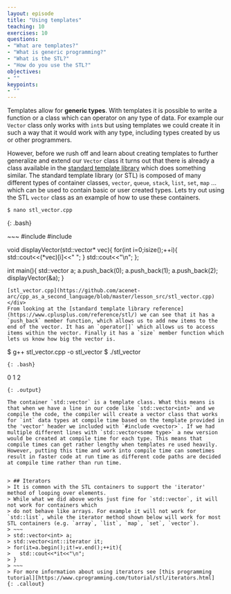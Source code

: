 ```yaml
---
layout: episode
title: "Using templates"
teaching: 10
exercises: 10
questions:
- "What are templates?"
- "What is generic programming?"
- "What is the STL?"
- "How do you use the STL?"
objectives:
- ""
keypoints:
- ""
---
```


Templates allow for **generic types**. With templates it is possible to write a function or a class which can operator on any type of data. For example our `Vector` class only works with `int`s but using templates we could create it in such a way that it would work with any type, including types created by us or other programmers.

However, before we rush off and learn about creating templates to further generalize and extend our `Vector` class it turns out that there is already a class available in the [standard template library](https://www.cplusplus.com/reference/stl/) which does something similar. The standard template library (or STL) is composed of many different types of container classes, `vector`, `queue`, `stack`, `list`, `set`, `map` ... which can be used to contain basic or user created types. Lets try out using the STL `vector` class as an example of how to use these containers.

~~~
$ nano stl_vector.cpp
~~~
{: .bash}

<div class="gitfile" markdown="1">
~~~
#include <iostream>
#include <vector>

void displayVector(std::vector<int>* vec){
  for(int i=0;i<vec->size();++i){
    std::cout<<(*vec)[i]<<" ";
  }
  std::cout<<"\n";
};

int main(){
  std::vector<int> a;
  a.push_back(0);
  a.push_back(1);
  a.push_back(2);
  displayVector(&a);
}
~~~
[stl_vector.cpp](https://github.com/acenet-arc/cpp_as_a_second_language/blob/master/lesson_src/stl_vector.cpp)
</div>
From looking at the [standard template library reference](https://www.cplusplus.com/reference/stl/) we can see that it has a `push_back` member function, which allows us to add new items to the end of the vector. It has an `operator[]` which allows us to access items within the vector. Finally it has a `size` member function which lets us know how big the vector is.

~~~
$ g++ stl_vector.cpp -o stl_vector
$ ./stl_vector
~~~
{: .bash}
~~~
0 1 2
~~~
{: .output}

The container `std::vector` is a template class. What this means is that when we have a line in our code like `std::vector<int>` and we compile the code, the compiler will create a vector class that works for `int` data types at compile time based on the template provided in the 'vector' header we included with `#include <vector>`. If we had multiple different lines with `std::vector<some type>` a new version would be created at compile time for each type. This means that compile times can get rather lengthy when templates re used heavily. However, putting this time and work into compile time can sometimes result in faster code at run time as different code paths are decided at compile time rather than run time.


> ## Iterators
> It is common with the STL containers to support the 'iterator' method of looping over elements.
> While what we did above works just fine for `std::vector`, it will not work for containers which
> do not behave like arrays. For example it will not work for `std::list`, while the iterator method shown below will work for most STL containers (e.g. `array`, `list`, `map`, `set`, `vector`).
> ~~~
> std::vector<int> a;
> std::vector<int::iterator it;
> for(it=a.begin();it!=v.end();++it){
>   std::cout<<*it<<"\n";
> }
> ~~~
> For more information about using iterators see [this programming tutorial][https://www.cprogramming.com/tutorial/stl/iterators.html]
{: .callout}
